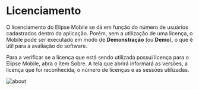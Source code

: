 # Licenciamento

O licenciamento do Elipse Mobile se dá em função do número de usuários cadastrados dentro da aplicação. Porém, sem a utilização de uma licença, o Mobile pode ser executado em modo de **Demonstração** (ou **Demo**), o que é útil para a avaliação do software.

Para a verificar se a licença que está sendo utilizada possui licença para o Elipse Mobile, abra o ítem Sobre. A tela que abrirá informará as versões, a licença que foi reconhecida, o número de licenças e as sessões utilizadas.

![about](https://cloud.githubusercontent.com/assets/26389485/24013925/bf366a32-0a61-11e7-8e4f-e0bddb9ed6b9.png)

